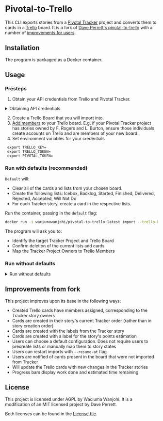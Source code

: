 # Pivotal-to-Trello

This CLI exports stories from a [Pivotal Tracker](https://www.pivotaltracker.com/) project and converts them to cards in a [Trello](https://trello.com/) board. It is a fork of [Dave Perrett's pivotal-to-trello](https://github.com/recurser/pivotal-to-trello) with a number of [improvements for users](#improvements-from-fork).

## Installation

The program is packaged as a Docker container.

## Usage

### Presteps

1. Obtain your API credentials from Trello and Pivotal Tracker.

<details>

<summary>Obtaining API credentials</summary>

## Obtaining API credentials

### Pivotal Tracker

The Pivotal Tracker token can be found at the bottom of your [Pivotal profile page](https://www.pivotaltracker.com/profile).

### Trello

There are two methods for obtaining the Trello API key and token. The difference may be the age of the Trello account.
If you visit https://trello.com/1/appKey/generate and are redirected to https://trello.com/app-key, then use Method 2. Otherwise, Method 1 is appropriate.

<details>

<summary>Method 1</summary>

1. Login into Trello
2. Visit [https://trello.com/1/appKey/generate](https://trello.com/1/appKey/generate). Your 32-character application key will be listed in the first box.
3. To obtain your Trello member token, visit the following URL, substuting your Trello application key for *APP_KEY*: [https://trello.com/1/authorize?key=APP_KEY&name=Pivotal%20To%20Trello&response_type=token&scope=read,write](https://trello.com/1/authorize?key=APP_KEY&name=Pivotal%20To%20Trello&response_type=token&scope=read,write)
4. Click the *Allow* button, and you will be presented with a 64-character token.

See the [Trello documentation](https://trello.com/docs/gettingstarted/index.html#getting-an-application-key) for more details.

</details>
<details>

<summary>Method 2</summary>

1. Login into Trello
2. Visit https://trello.com/power-ups/admin/
3. Acknowledge developer terms
4. Click "New" in _Power-Ups and Integrations_
5. Fill in the form. Suggested values:
  - Power-Up Name: Pivotal-to-Trello
  - Workspace: _The name of the workspace containing your target board_
  - Iframe connector URL: _Skip_
  - Email: _Your email_
  - Support Contact: _Your email_
  - Author: _Your name_
6. Click "Generate a new API key"
7. Copy the **API KEY**
8. Click generate a "Token"
9. Click "Allow"
10. Copy the **Token**

</details>

</details>

2. Create a Trello Board that you will import into.
3. [Add members](https://support.atlassian.com/trello/docs/adding-people-to-a-board/) to your Trello board. E.g. if your Pivotal Tracker project has stories owned by F. Rogers and L. Burton, ensure those individuals create accounts on Trello and are members of your new board.
4. Set environment variables for your credentials

```
 export TRELLO_KEY=
 export TRELLO_TOKEN=
 export PIVOTAL_TOKEN=
```

### Run with defaults (recommended)

`Default` will:

- Clear all of the cards and lists from your chosen board.
- Create the following lists: Icebox, Backlog, Started, Finished, Delivered, Rejected, Accepted, Will Not Do
- For each Tracker story, create a card in the respective lists.

Run the container, passing in the `default` flag:

```sh
docker run -i waciumawanjohi/pivotal-to-trello:latest import --trello-key $TRELLO_KEY --trello-token $TRELLO_TOKEN --pivotal-token $PIVOTAL_TOKEN --default
```

The program will ask you to:

- Identify the target Tracker Project and Trello Board
- Confirm deletion of the current lists and cards
- Map the Tracker Project Owners to Trello Members

### Run without defaults

<details>

<summary>Run without defaults</summary>

Running without default will not create any lists. Create your own desired lists in the Trello Board before running.

Run the container:

```sh
docker run -i waciumawanjohi/pivotal-to-trello:latest import --trello-key $TRELLO_KEY --trello-token $TRELLO_TOKEN --pivotal-token $PIVOTAL_TOKEN
```

The program will ask you to:

- Identify the target Tracker Project and Trello Board
- Identify which list stories in Accepted, Finished, etc. belong
- Choose label colors for different labels
- Confirm deletion of the current lists and cards
- Map the Tracker Persons to Trello Members

After all stories have been imported, the program will allow you to review existing cards that were not imported. You can choose to keep or delete these.

If your run is interrupted and you know the ID of your last imported story, you can run with the resume-at flag and the story ID:

```sh
docker run -i waciumawanjohi/pivotal-to-trello:latest import --trello-key $TRELLO_KEY --trello-token $TRELLO_TOKEN --pivotal-token $PIVOTAL_TOKEN resume-at 188000000
```

---

</details>

## Improvements from fork

This project improves upon its base in the following ways:

- Created Trello cards have members assigned, corresponding to the Tracker story owners
- Cards are created in their story's current Tracker order (rather than in story creation order)
- Cards are created with the labels from the Tracker story
- Cards are created with a label for the story's points estimation
- Users can choose a default configuration. Does not require users to precreate lists or manually map them to story states
- Users can restart imports with `--resume-at` flag
- Users are notified of cards present in the board that were not imported from Tracker
- Will update the Trello cards with new changes in the Tracker stories
- Progress bars display work done and estimated time remaining

## License

This project is licensed under AGPL by Waciuma Wanjohi.
It is a modification of an MIT licensed project by Dave Perrett.

Both licenses can be found in the [License file](./LICENSE).
